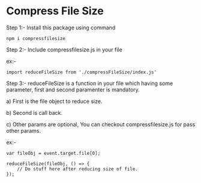 # Compress File Size


Step 1:- Install this package using command

    npm i compressfilesize

Step 2:- Include compressfilesize.js in your file

ex:- 
            
    import reduceFileSize from './compressFileSize/index.js'

Step 3:- reduceFileSize is a function in your file which having some parameter, first and second paramenter is mandatory.

a) First is the file object to reduce size.

b) Second is call back.

c) Other params are optional, You can checkout compressfilesize.js for pass other params.

ex:- 

    var fileObj = event.target.file[0];

    reduceFileSize(fileObj, () => {
        // Do stuff here after reducing size of file.
    });